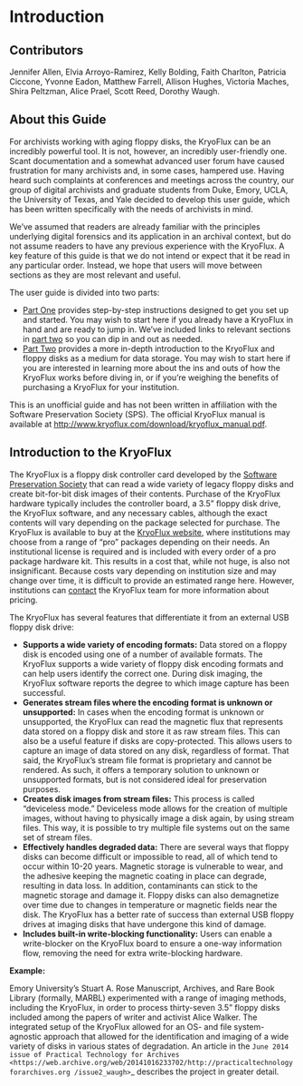 Introduction
=============

Contributors
------------

Jennifer Allen, Elvia Arroyo-Ramirez, Kelly Bolding, Faith Charlton, Patricia 
Ciccone, Yvonne Eadon, Matthew Farrell, Allison Hughes, Victoria Maches, Shira 
Peltzman, Alice Prael, Scott Reed, Dorothy Waugh.

About this Guide
----------------

For archivists working with aging floppy disks, the KryoFlux can be an incredibly 
powerful tool. It is not, however, an incredibly user-friendly one. Scant 
documentation and a somewhat advanced user forum have caused frustration for many 
archivists and, in some cases, hampered use. Having heard such complaints at 
conferences and meetings across the country, our group of digital archivists and 
graduate students from Duke, Emory, UCLA, the University of Texas, and Yale decided 
to develop this user guide, which has been written specifically with the needs of 
archivists in mind.

We’ve assumed that readers are already familiar with the principles underlying 
digital forensics and its application in an archival context, but do not assume 
readers to have any previous experience with the KryoFlux. A key feature of this 
guide is that we do not intend or expect that it be read in any particular order. 
Instead, we hope that users will move between sections as they are most relevant and 
useful.

The user guide is divided into two parts:

*	[Part One](/01%20PART%20ONE%20Getting%20Started/readme.rst) provides step-by-step instructions designed to get you set up 
	and started. You may wish to start here if you already have a KryoFlux in hand 
	and are ready to jump in. We’ve included links to relevant sections in [part two](02%20PART%20TWO%20In-Depth/readme.rst)
	so you can dip in and out as needed.
*	[Part Two](02%20PART%20TWO%20In-Depth/readme.rst) provides a more in-depth introduction to the KryoFlux and 
	floppy disks as a medium for data storage. You may wish to start here if you are 
	interested in learning more about the ins and outs of how the KryoFlux works 
	before diving in, or if you’re weighing the benefits of purchasing a KryoFlux 
	for your institution.
	
	
This is an unofficial guide and has not been written in affiliation with the 
Software Preservation Society (SPS). The official KryoFlux manual is available at 
http://www.kryoflux.com/download/kryoflux_manual.pdf. 

Introduction to the KryoFlux
----------------------------

The KryoFlux is a floppy disk controller card developed by the [Software 
Preservation Society](https://www.kryoflux.com/?page=links_sps) that can read a 
wide variety of legacy floppy disks and create bit-for-bit disk images of their 
contents. Purchase of the KryoFlux hardware typically includes the controller board, 
a 3.5” floppy disk drive, the KryoFlux software, and any necessary cables, although 
the exact contents will vary depending on the package selected for purchase. The 
KryoFlux is available to buy at the [KryoFlux website](https://webstore.kryoflux.com/catalog/index.php), where institutions may choose 
from a range of “pro” packages depending on their needs. An institutional license is 
required and is included with every order of a pro package hardware kit. This 
results in a cost that, while not huge, is also not insignificant. Because costs 
vary depending on institution size and may change over time, it is difficult to 
provide an estimated range here. However, institutions can [contact](https://www.kryoflux.com/?page=comp_contact) the KryoFlux team for more 
information about pricing.

The KryoFlux has several features that differentiate it from an external USB floppy 
disk drive: 

*	**Supports a wide variety of encoding formats:** Data stored on a floppy disk is 
	encoded using one of a number of available formats. The KryoFlux supports a wide 
	variety of floppy disk encoding formats and can help users identify the correct 
	one. During disk imaging, the KryoFlux software reports the degree to which 
	image capture has been successful.
*	**Generates stream files where the encoding format is unknown or unsupported:**
	In cases when the encoding format is unknown or unsupported, the KryoFlux can 
	read the magnetic flux that represents data stored on a floppy disk and store it 
	as raw stream files. This can also be a useful feature if disks are 
	copy-protected. This allows users to capture an image of data stored on any 
	disk, regardless of format. That said, the KryoFlux’s stream file format is 
	proprietary and cannot be rendered. As such, it offers a temporary solution to 
	unknown or unsupported formats, but is not considered ideal for preservation 
	purposes.
*	**Creates disk images from stream files:** This process is called “deviceless 
	mode.” Deviceless mode allows for the creation of multiple images, without 
	having to physically image a disk again, by using stream files. This way, it is 
	possible to try multiple file systems out on the same set of stream files.
*	**Effectively handles degraded data:** There are several ways that floppy disks 
	can become difficult or impossible to read, all of which tend to occur within 
	10-20 years. Magnetic storage is vulnerable to wear, and the adhesive keeping 
	the magnetic coating in place can degrade, resulting in data loss. In addition, 
	contaminants can stick to the magnetic storage and damage it. Floppy disks can 
	also demagnetize over time due to changes in temperature or magnetic fields near 
	the disk. The KryoFlux has a better rate of success than external USB floppy 
	drives at imaging disks that have undergone this kind of damage.
*	**Includes built-in write-blocking functionality:** Users can enable a 
	write-blocker on the KryoFlux board to ensure a one-way information flow, 
	removing the need for extra write-blocking hardware.

**Example:**

Emory University’s Stuart A. Rose Manuscript, Archives, and Rare Book Library 
(formally, MARBL) experimented with a range of imaging methods, including the 
KryoFlux, in order to process thirty-seven 3.5” floppy disks included among the 
papers of writer and activist Alice Walker. The integrated setup of the KryoFlux 
allowed for an OS- and file system-agnostic approach that allowed for the 
identification and imaging of a wide variety of disks in various states of 
degradation. An article in the `June 2014 issue of Practical Technology for Archives 
<https://web.archive.org/web/20141016233702/http://practicaltechnologyforarchives.org
/issue2_waugh>`_ describes the project in greater detail.

